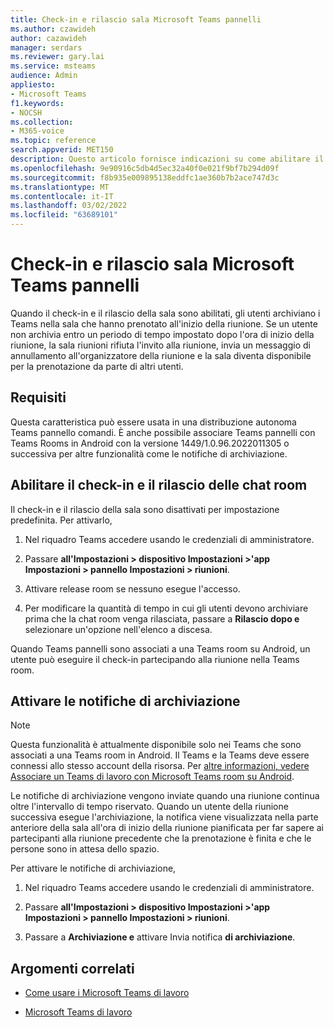 ```yaml
---
title: Check-in e rilascio sala Microsoft Teams pannelli
ms.author: czawideh
author: cazawideh
manager: serdars
ms.reviewer: gary.lai
ms.service: msteams
audience: Admin
appliesto:
- Microsoft Teams
f1.keywords:
- NOCSH
ms.collection:
- M365-voice
ms.topic: reference
search.appverid: MET150
description: Questo articolo fornisce indicazioni su come abilitare il check-in e il rilascio della sala Teams dispositivi.
ms.openlocfilehash: 9e90916c5db4d5ec32a40f0e021f9bf7b294d09f
ms.sourcegitcommit: f8b935e009895138eddfc1ae360b7b2ace747d3c
ms.translationtype: MT
ms.contentlocale: it-IT
ms.lasthandoff: 03/02/2022
ms.locfileid: "63689101"
---
```

# <a name="check-in-and-room-release-on-microsoft-teams-panels"></a>Check-in e rilascio sala Microsoft Teams pannelli

Quando il check-in e il rilascio della sala sono abilitati, gli utenti archiviano i Teams nella sala che hanno prenotato all'inizio della riunione. Se un utente non archivia entro un periodo di tempo impostato dopo l'ora di inizio della riunione, la sala riunioni rifiuta l'invito alla riunione, invia un messaggio di annullamento all'organizzatore della riunione e la sala diventa disponibile per la prenotazione da parte di altri utenti.  

## <a name="requirements"></a>Requisiti 

Questa caratteristica può essere usata in una distribuzione autonoma Teams pannello comandi. È anche possibile associare Teams pannelli con Teams Rooms in Android con la versione 1449/1.0.96.2022011305 o successiva per altre funzionalità come le notifiche di archiviazione.  

## <a name="enable-check-in-and-room-release"></a>Abilitare il check-in e il rilascio delle chat room 

Il check-in e il rilascio della sala sono disattivati per impostazione predefinita. Per attivarlo,  

1. Nel riquadro Teams accedere usando le credenziali di amministratore.  

2. Passare **all'Impostazioni > dispositivo Impostazioni >'app Impostazioni > pannello Impostazioni > riunioni**.

3. Attivare release room se nessuno esegue l'accesso.

4. Per modificare la quantità di tempo in cui gli utenti devono archiviare prima che la chat room venga rilasciata, passare a **Rilascio dopo e** selezionare un'opzione nell'elenco a discesa.  

Quando Teams pannelli sono associati a una Teams room su Android, un utente può eseguire il check-in partecipando alla riunione nella Teams room.  

## <a name="turn-on-check-in-notifications"></a>Attivare le notifiche di archiviazione

> [!NOTE]
> Questa funzionalità è attualmente disponibile solo nei Teams che sono associati a una Teams room in Android. Il Teams e la Teams deve essere connessi allo stesso account della risorsa. Per [altre informazioni, vedere Associare un Teams di lavoro con Microsoft Teams room su Android](use-teams-panels.md#pair-a-teams-panel-with-a-microsoft-teams-room-on-android).  

Le notifiche di archiviazione vengono inviate quando una riunione continua oltre l'intervallo di tempo riservato. Quando un utente della riunione successiva esegue l'archiviazione, la notifica viene visualizzata nella parte anteriore della sala all'ora di inizio della riunione pianificata per far sapere ai partecipanti alla riunione precedente che la prenotazione è finita e che le persone sono in attesa dello spazio.  

Per attivare le notifiche di archiviazione,  

1. Nel riquadro Teams accedere usando le credenziali di amministratore. 

2. Passare **all'Impostazioni > dispositivo Impostazioni >'app Impostazioni > pannello Impostazioni > riunioni**.

3. Passare a **Archiviazione e** attivare Invia notifica **di archiviazione**.

## <a name="related-topics"></a>Argomenti correlati

- [Come usare i Microsoft Teams di lavoro](use-teams-panels.md)

- [Microsoft Teams di lavoro](teams-panels.md)